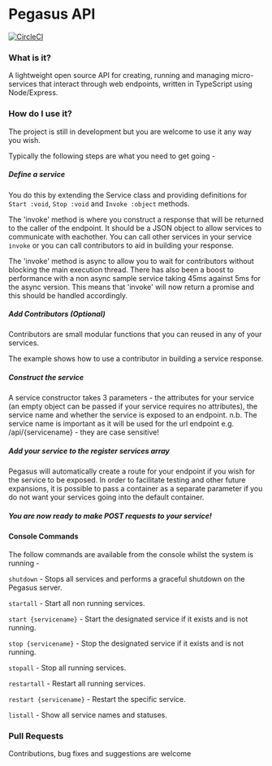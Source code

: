 # Pegasus API

[![CircleCI](https://circleci.com/gh/Xerith89/pegasus-api.svg?style=svg)](https://circleci.com/gh/Xerith89/pegasus-api)

### What is it?

A lightweight open source API for creating, running and managing micro-services that interact through web endpoints, written in TypeScript using Node/Express.

### How do I use it?

The project is still in development but you are welcome to use it any way you wish.

Typically the following steps are what you need to get going -

##### Define a service

You do this by extending the Service class and providing definitions for `Start :void`, `Stop :void` and `Invoke :object` methods. 

The 'invoke' method is where you construct a response that will be returned to the caller of the endpoint. It should be a JSON object to allow services to communicate with eachother. You can call other services in your service `invoke` or you can call contributors to aid in building your response. 

The 'invoke' method is async to allow you to wait for contributors without blocking the main execution thread. There has also been a boost to performance with a non async sample service taking 45ms against 5ms for the async version. This means that 'invoke' will now return a promise and this should be handled accordingly.

##### Add Contributors (Optional)

Contributors are small modular functions that you can reused in any of your services.

The example shows how to use a contributor in building a service response.

##### Construct the service

A service constructor takes 3 parameters - the attributes for your service  (an empty object can be passed if your service requires no attributes), the service name and whether the service is exposed to an endpoint.
n.b. The service name is important as it will be used for the url endpoint  e.g. /api/{servicename} - they are case sensitive!

##### Add your service to the register services array

Pegasus will automatically create a route for your endpoint if you wish for the service to be exposed. In order to facilitate testing and other future expansions, it is possible to pass a container as a separate parameter if you do not want your services going into the default container.

##### You are now ready to make POST requests to your service!

#### Console Commands

The follow commands are available from the console whilst the system is running - 

`shutdown` - Stops all services and performs a graceful shutdown on the Pegasus server. 

`startall` - Start all non running services.

`start {servicename}` - Start the designated service if it exists and is not running.

`stop {servicename}` - Stop the designated service if it exists and is not running.

`stopall` - Stop all running services.

`restartall` - Restart all running services.

`restart {servicename}` - Restart the specific service.

`listall` - Show all service names and statuses.

### Pull Requests

Contributions, bug fixes and suggestions are welcome
